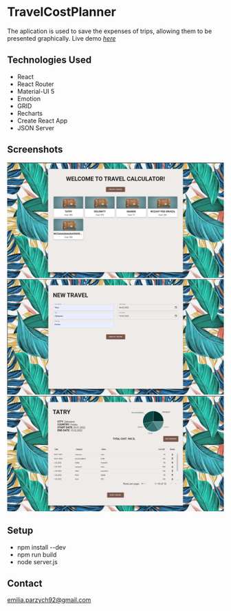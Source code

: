 # TravelCostPlanner
The aplication is used to save the expenses of trips, allowing them to be presented graphically. Live demo [_here_](https://travel-cost-planner.herokuapp.com)

## Technologies Used
- React
- React Router
- Material-UI 5
- Emotion
- GRID
- Recharts
- Create React App
- JSON Server

## Screenshots
![Screenshot 1](public/img/screenshot1.png)
![Screenshot 2](public/img/screenshot2.png)
![Screenshot 3](public/img/screenshot3.png)

## Setup
- npm install --dev
- npm run build
- node server.js

## Contact
emilia.parzych92@gmail.com
